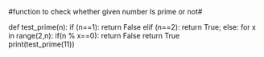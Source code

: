 #function to check whether given number
Is prime or not#


def test_prime(n):
    if (n==1):
        return False
    elif (n==2):
        return True;
    else:
        for x in range(2,n):
            if(n % x==0):
                return False
        return True             
print(test_prime(11))
